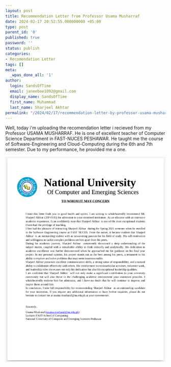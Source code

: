 ```yaml
---
layout: post
title: Recommendation Letter from Professor Usama Musharraf 
date: 2024-02-17 20:52:55.000000000 +05:00
type: post
parent_id: '0'
published: true
password: ''
status: publish
categories:
- Recomendation Letter
tags: []
meta:
  _wpas_done_all: '1'
author:
  login: SandsOfTime
  email: janeebee1092@gmail.com
  display_name: SandsOfTime
  first_name: Muhammad
  last_name: Sharjeel Akhtar
permalink: "/2024/02/17/recommendation-letter-by-professor-usama-musharraf"
---
```

Well, today i'm uploading the recomendation letter i recieved from my Professor USAMA MUSHARRAF. He is one of excellent teacher of Computer Science Department in FAST-NUCES PESHAWAR. He taught me the course of Software-Engineering and Cloud-Computing during the 6th and 7th semester. Due to my performance, he provided me a one.

![1](/assets/images/clt/recommendation-letters/sir_usama.png)

